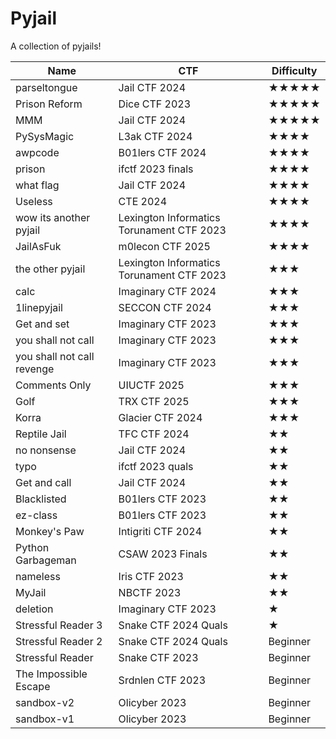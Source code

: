 # Pyjail
A collection of pyjails!



| Name | CTF | Difficulty |
| -------- | -------- | -------- |
| parseltongue     | Jail CTF 2024     | ★★★★★     |
| Prison Reform     | Dice CTF 2023     | ★★★★★     |
| MMM     | Jail CTF 2024     | ★★★★★     |
| PySysMagic     | L3ak CTF 2024     | ★★★★     |
| awpcode     | B01lers CTF 2024     | ★★★★     |
| prison     | ifctf 2023 finals     | ★★★★     |
| what flag     | Jail CTF 2024     | ★★★★     |
| Useless     | CTE 2024     | ★★★★     |
| wow its another pyjail     | Lexington Informatics Torunament CTF 2023     | ★★★★     |
| JailAsFuk     | m0lecon CTF 2025     | ★★★★     |
| the other pyjail     | Lexington Informatics Torunament CTF 2023     | ★★★   |
| calc     | Imaginary CTF 2024     | ★★★     |
| 1linepyjail     |   SECCON CTF 2024   | ★★★     |
| Get and set     | Imaginary CTF 2023     | ★★★     |
| you shall not call     | Imaginary CTF 2023     | ★★★     |
| you shall not call revenge     | Imaginary CTF 2023     | ★★★     |
| Comments Only     | UIUCTF 2025     | ★★★     |
| Golf     | TRX CTF 2025     | ★★★     |
| Korra     | Glacier CTF 2024     | ★★★     |
| Reptile Jail     | TFC CTF 2024     | ★★     |
| no nonsense     | Jail CTF 2024     | ★★     |
| typo     | ifctf 2023 quals     | ★★     |
| Get and call     | Jail CTF 2024     | ★★     |
| Blacklisted     | B01lers CTF 2023     | ★★     |
| ez-class     | B01lers CTF 2023     | ★★     |
| Monkey's Paw     | Intigriti CTF 2024     | ★★     |
| Python Garbageman     | CSAW 2023 Finals     | ★★     |
| nameless     | Iris CTF 2023     | ★★     |
| MyJail     | NBCTF 2023      | ★★     |
| deletion     | Imaginary CTF 2023     | ★     |
| Stressful Reader 3     | Snake CTF 2024 Quals      | ★     |
| Stressful Reader 2     | Snake CTF 2024 Quals      | Beginner     |
| Stressful Reader     | Snake CTF 2023      | Beginner     |
| The Impossible Escape     | Srdnlen CTF 2023      | Beginner     |
| sandbox-v2     | Olicyber 2023      | Beginner     |
| sandbox-v1     | Olicyber 2023      | Beginner     |
